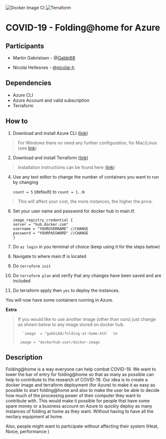 ![Docker Image CI](https://github.com/Gabbi68/folding-at-home-kth/workflows/Docker%20Image%20CI/badge.svg) ![Terraform](https://github.com/Gabbi68/folding-at-home-kth/workflows/Terraform/badge.svg)

# COVID-19 - Folding@home for Azure




## Participants

 

- Martin Gabrielsen - @[Gabbi68](https://github.com/Gabbi68)

- Nicolai Hellesnes - @[nicolai-h](https://github.com/nicolai-h)



## Dependencies

- Azure CLI
- Azure Account and valid subscription
- Terraform 


## How to 


1. Download and install Azure CLI ([link](https://docs.microsoft.com/en-us/cli/azure/install-azure-cli?view=azure-cli-latest))

> For Windows there no need any further configuration, for Mac/Linux (see [link](https://docs.microsoft.com/en-us/cli/azure/install-azure-cli?view=azure-cli-latest))

2. Download and install Terraform ([link](https://www.terraform.io/downloads.html))

> Installation instructions can be found here ([link](https://learn.hashicorp.com/terraform/getting-started/install.html))

4. Use any text editor to change the number of containers you want to run by changing

    `count = 5` (default) to `count = 1..N`

> This will affect your cost, the more instances, the higher the price.

6. Set your user name and password for docker hub in main.tf.

     ```
     image_registry_credential {
    server = "hub.docker.com" 
    username = "YOURUSERNAME" //CHANGE
    password = "YOURPASSWORD" //CHANGE
    }
    ```

7. Do `az login` in you terminal of choice (keep using it for the steps below)
8. Navigate to where main.tf is located
9. Do `terraform init`
10. Do `terraform plan` and verify that any changes have been saved and are included
11. Do terraform apply then `yes` to deploy the instances. 

You will now have some containers running in Azure.


**Extra**
> If you would like to use another image (other than ours) just change as shown below to any image stored on docker hub.
> 
> 		`image  = "gabbi68/folding-at-home-kth`  to 
> 
>      image = "dockerhub-user/docker-image


## Description


Folding@home is a way everyone can help combat COVID-19. We want to lower the bar of entry for folding@home so that as many as possible can help to contribute to the research of COVID-19. Our idea is to create a docker image and terraform deployment (for Azure) to make it as easy as possible to start folding@home and also to make the user be able to decide how much of the processing power of their computer they want to contribute with. This would make it possible for people that have some spare money or a business account on Azure to quickly deploy as many instances of folding at home as they want. Without having to have all the nectary equipment at home.

Also, people might want to participate without affecting their system (Heat, Noice, performance )
